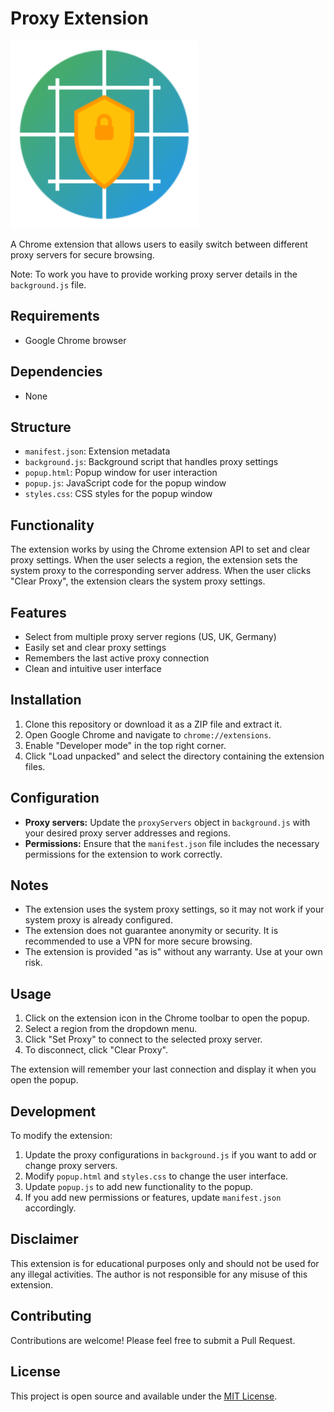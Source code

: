 # Proxy Extension

<!-- Show logo.svg here -->
<img src="./logo.svg" width="300" />

A Chrome extension that allows users to easily switch between different proxy servers for secure browsing.

Note: To work you have to provide working proxy server details in the `background.js` file.

## Requirements

- Google Chrome browser

## Dependencies

- None

## Structure

- `manifest.json`: Extension metadata
- `background.js`: Background script that handles proxy settings
- `popup.html`: Popup window for user interaction
- `popup.js`: JavaScript code for the popup window
- `styles.css`: CSS styles for the popup window

## Functionality

The extension works by using the Chrome extension API to set and clear proxy settings. When the user selects a region, the extension sets the system proxy to the corresponding server address. When the user clicks "Clear Proxy", the extension clears the system proxy settings.

## Features

- Select from multiple proxy server regions (US, UK, Germany)
- Easily set and clear proxy settings
- Remembers the last active proxy connection
- Clean and intuitive user interface

## Installation

1. Clone this repository or download it as a ZIP file and extract it.
2. Open Google Chrome and navigate to `chrome://extensions`.
3. Enable "Developer mode" in the top right corner.
4. Click "Load unpacked" and select the directory containing the extension files.

## Configuration

- **Proxy servers:** Update the `proxyServers` object in `background.js` with your desired proxy server addresses and regions.
- **Permissions:** Ensure that the `manifest.json` file includes the necessary permissions for the extension to work correctly.

## Notes

- The extension uses the system proxy settings, so it may not work if your system proxy is already configured.
- The extension does not guarantee anonymity or security. It is recommended to use a VPN for more secure browsing.
- The extension is provided "as is" without any warranty. Use at your own risk.

## Usage

1. Click on the extension icon in the Chrome toolbar to open the popup.
2. Select a region from the dropdown menu.
3. Click "Set Proxy" to connect to the selected proxy server.
4. To disconnect, click "Clear Proxy".

The extension will remember your last connection and display it when you open the popup.

## Development

To modify the extension:

1. Update the proxy configurations in `background.js` if you want to add or change proxy servers.
2. Modify `popup.html` and `styles.css` to change the user interface.
3. Update `popup.js` to add new functionality to the popup.
4. If you add new permissions or features, update `manifest.json` accordingly.

## Disclaimer

This extension is for educational purposes only and should not be used for any illegal activities. The author is not responsible for any misuse of this extension.

## Contributing

Contributions are welcome! Please feel free to submit a Pull Request.

## License

This project is open source and available under the [MIT License](LICENSE).